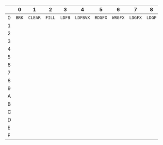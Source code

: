 | |0|1|2|3|4|5|6|7|8|9|A|B|C|D|E|F|
|-|-|-|-|-|-|-|-|-|-|-|-|-|-|-|-|-|
|0|`BRK`|`CLEAR`|`FILL`|`LDFB`|`LDFBVX`|`RDGFX`|`WRGFX`|`LDGFX`|`LDGP`|`ADDGP`|`LORES`|`HIRES`| | | | |
|1| | | | | | | | | | | | | | | | |
|2| | | | | | | | | | | | | | | | |
|3| | | | | | | | | | | | | | | | |
|4| | | | | | | | | | | | | | | | |
|5| | | | | | | | | | | | | | | | |
|6| | | | | | | | | | | | | | | | |
|7| | | | | | | | | | | | | | | | |
|8| | | | | | | | | | | | | | | | |
|9| | | | | | | | | | | | | | | | |
|A| | | | | | | | | | | | | | | | |
|B| | | | | | | | | | | | | | | | |
|C| | | | | | | | | | | | | | | | |
|D| | | | | | | | | | | | | | | | |
|E| | | | | | | | | | | | | | | | |
|F| | | | | | | | | | | | | | | | |
